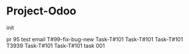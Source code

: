 # Project-Odoo
init

pr 95
test email
T#99-fix-bug-new
Task-T#101
Task-T#101
Task-T#101
T3939
Task-T#101
Task-T#101
task 001
